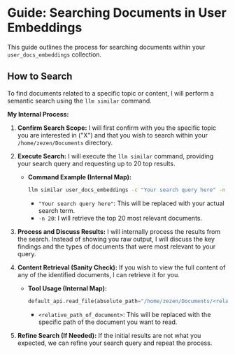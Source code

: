 # Guide: Searching Documents in User Embeddings

This guide outlines the process for searching documents within your `user_docs_embeddings` collection.

## How to Search

To find documents related to a specific topic or content, I will perform a semantic search using the `llm similar` command.

**My Internal Process:**

1.  **Confirm Search Scope:** I will first confirm with you the specific topic you are interested in ("X") and that you wish to search within your `/home/zezen/Documents` directory.

2.  **Execute Search:** I will execute the `llm similar` command, providing your search query and requesting up to 20 top results.
    *   **Command Example (Internal Map):**
        ```bash
        llm similar user_docs_embeddings -c "Your search query here" -n 20
        ```
        *   `"Your search query here"`: This will be replaced with your actual search term.
        *   `-n 20`: I will retrieve the top 20 most relevant documents.

3.  **Process and Discuss Results:** I will internally process the results from the search. Instead of showing you raw output, I will discuss the key findings and the types of documents that were most relevant to your query.

4.  **Content Retrieval (Sanity Check):** If you wish to view the full content of any of the identified documents, I can retrieve it for you.
    *   **Tool Usage (Internal Map):**
        ```python
        default_api.read_file(absolute_path="/home/zezen/Documents/<relative_path_of_document>")
        ```
        *   `<relative_path_of_document>`: This will be replaced with the specific path of the document you want to read.

5.  **Refine Search (If Needed):** If the initial results are not what you expected, we can refine your search query and repeat the process.


